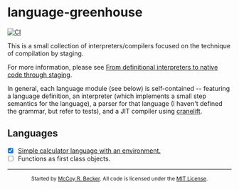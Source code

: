# language-greenhouse

[![CI](https://img.shields.io/github/workflow/status/femtomc/language-greenhouse/CI?style=for-the-badge)](https://github.com/femtomc/language-greenhouse/actions?query=workflow%3ACI)

This is a small collection of interpreters/compilers focused on the technique of compilation by staging.

For more information, please see [From definitional interpreters to native code through staging](https://femtomc.github.io/posts/from_definitional_interpreters_to_native_code_through_staging/).

In general, each language module (see below) is self-contained -- featuring a language definition, an interpreter (which implements a small step semantics for the language), a parser for that language (I haven't defined the grammar, but refer to tests), and a JIT compiler using [cranelift](https://github.com/bytecodealliance/wasmtime/tree/main/cranelift).

## Languages

- [X] [Simple calculator language with an environment.](https://github.com/femtomc/language-greenhouse/tree/master/src/calc)
- [ ] Functions as first class objects.

---

<div align="center">
<sup>
Started by <a href="https://femtomc.github.io/">McCoy R. Becker</a>. All code is licensed under the <a href="LICENSE">MIT License</a>.
</sup>
</div>
